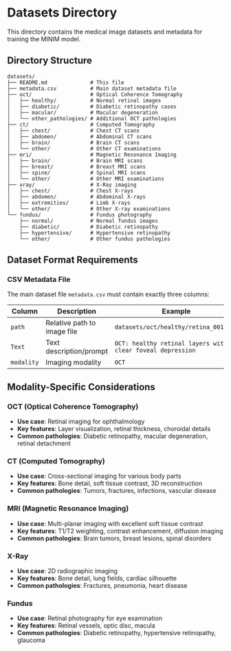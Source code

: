 # Datasets Directory

This directory contains the medical image datasets and metadata for training the MINIM model.

## Directory Structure

```
datasets/
├── README.md              # This file
├── metadata.csv           # Main dataset metadata file
├── oct/                   # Optical Coherence Tomography
│   ├── healthy/           # Normal retinal images
│   ├── diabetic/          # Diabetic retinopathy cases
│   ├── macular/           # Macular degeneration
│   └── other_pathologies/ # Additional OCT pathologies
├── ct/                    # Computed Tomography
│   ├── chest/             # Chest CT scans
│   ├── abdomen/           # Abdominal CT scans
│   ├── brain/             # Brain CT scans
│   └── other/             # Other CT examinations
├── mri/                   # Magnetic Resonance Imaging
│   ├── brain/             # Brain MRI scans
│   ├── breast/            # Breast MRI scans
│   ├── spine/             # Spinal MRI scans
│   └── other/             # Other MRI examinations
├── xray/                  # X-Ray imaging
│   ├── chest/             # Chest X-rays
│   ├── abdomen/           # Abdominal X-rays
│   ├── extremities/       # Limb X-rays
│   └── other/             # Other X-ray examinations
└── fundus/                # Fundus photography
    ├── normal/            # Normal fundus images
    ├── diabetic/          # Diabetic retinopathy
    ├── hypertensive/      # Hypertensive retinopathy
    └── other/             # Other fundus pathologies
```

## Dataset Format Requirements

### CSV Metadata File
The main dataset file `metadata.csv` must contain exactly three columns:

| Column | Description | Example |
|--------|-------------|---------|
| `path` | Relative path to image file | `datasets/oct/healthy/retina_001.png` |
| `Text` | Text description/prompt | `OCT: healthy retinal layers with clear foveal depression` |
| `modality` | Imaging modality | `OCT` |

## Modality-Specific Considerations

### OCT (Optical Coherence Tomography)
- **Use case**: Retinal imaging for ophthalmology
- **Key features**: Layer visualization, retinal thickness, choroidal details
- **Common pathologies**: Diabetic retinopathy, macular degeneration, retinal detachment

### CT (Computed Tomography)
- **Use case**: Cross-sectional imaging for various body parts
- **Key features**: Bone detail, soft tissue contrast, 3D reconstruction
- **Common pathologies**: Tumors, fractures, infections, vascular disease

### MRI (Magnetic Resonance Imaging)
- **Use case**: Multi-planar imaging with excellent soft tissue contrast
- **Key features**: T1/T2 weighting, contrast enhancement, diffusion imaging
- **Common pathologies**: Brain tumors, breast lesions, spinal disorders

### X-Ray
- **Use case**: 2D radiographic imaging
- **Key features**: Bone detail, lung fields, cardiac silhouette
- **Common pathologies**: Fractures, pneumonia, heart disease

### Fundus
- **Use case**: Retinal photography for eye examination
- **Key features**: Retinal vessels, optic disc, macula
- **Common pathologies**: Diabetic retinopathy, hypertensive retinopathy, glaucoma
